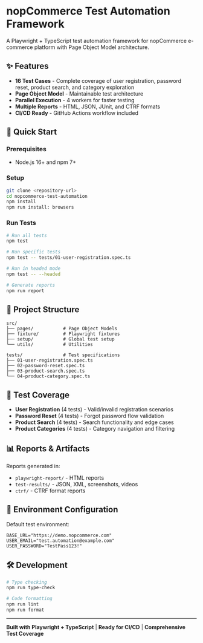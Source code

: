 # nopCommerce Test Automation Framework

A Playwright + TypeScript test automation framework for nopCommerce e-commerce platform with Page Object Model architecture.

## ✨ Features

- **16 Test Cases** - Complete coverage of user registration, password reset, product search, and category exploration
- **Page Object Model** - Maintainable test architecture
- **Parallel Execution** - 4 workers for faster testing
- **Multiple Reports** - HTML, JSON, JUnit, and CTRF formats
- **CI/CD Ready** - GitHub Actions workflow included

## 🚀 Quick Start

### Prerequisites
- Node.js 16+ and npm 7+

### Setup
```bash
git clone <repository-url>
cd nopcommerce-test-automation
npm install
npm run install: browsers
```

### Run Tests
```bash
# Run all tests
npm test

# Run specific tests
npm test -- tests/01-user-registration.spec.ts

# Run in headed mode
npm test -- --headed

# Generate reports
npm run report
```

## 📁 Project Structure

```
src/
├── pages/           # Page Object Models
├── fixture/         # Playwright fixtures
├── setup/           # Global test setup
└── utils/           # Utilities

tests/               # Test specifications
├── 01-user-registration.spec.ts
├── 02-password-reset.spec.ts
├── 03-product-search.spec.ts
└── 04-product-category.spec.ts
```

## 🧪 Test Coverage

- **User Registration** (4 tests) - Valid/invalid registration scenarios
- **Password Reset** (4 tests) - Forgot password flow validation
- **Product Search** (4 tests) - Search functionality and edge cases
- **Product Categories** (4 tests) - Category navigation and filtering

## 📊 Reports & Artifacts

Reports generated in:
- `playwright-report/` - HTML reports
- `test-results/` - JSON, XML, screenshots, videos
- `ctrf/` - CTRF format reports

## 🔧 Environment Configuration

Default test environment:
```env
BASE_URL="https://demo.nopcommerce.com"
USER_EMAIL="test.automation@example.com"
USER_PASSWORD="TestPass123!"
```

## 🛠️ Development

```bash
# Type checking
npm run type-check

# Code formatting
npm run lint
npm run format
```

---

**Built with Playwright + TypeScript** | **Ready for CI/CD** | **Comprehensive Test Coverage**
